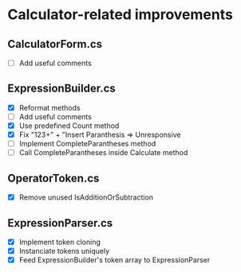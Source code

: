 # Calculator-related improvements

## CalculatorForm.cs

- [ ] Add useful comments

## ExpressionBuilder.cs

- [X] Reformat methods
- [ ] Add useful comments
- [X] Use predefined Count method
- [X] Fix "123+" + "Insert Paranthesis => Unresponsive
- [ ] Implement CompleteParantheses method
- [ ] Call CompleteParantheses inside Calculate method

## OperatorToken.cs

- [X] Remove unused IsAdditionOrSubtraction

## ExpressionParser.cs

- [X] Implement token cloning
- [X] Instanciate tokens uniquely
- [X] Feed ExpressionBuilder's token array to ExpressionParser
